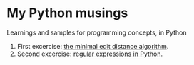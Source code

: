 # My Python musings
Learnings and samples for programming concepts, in Python

1. First excercise: [the minimal edit distance algorithm](./docs/01-minimal-edit-distance.md).
1. Second excercise: [regular expressions in Python](./docs/01-regular-expressions.md).
